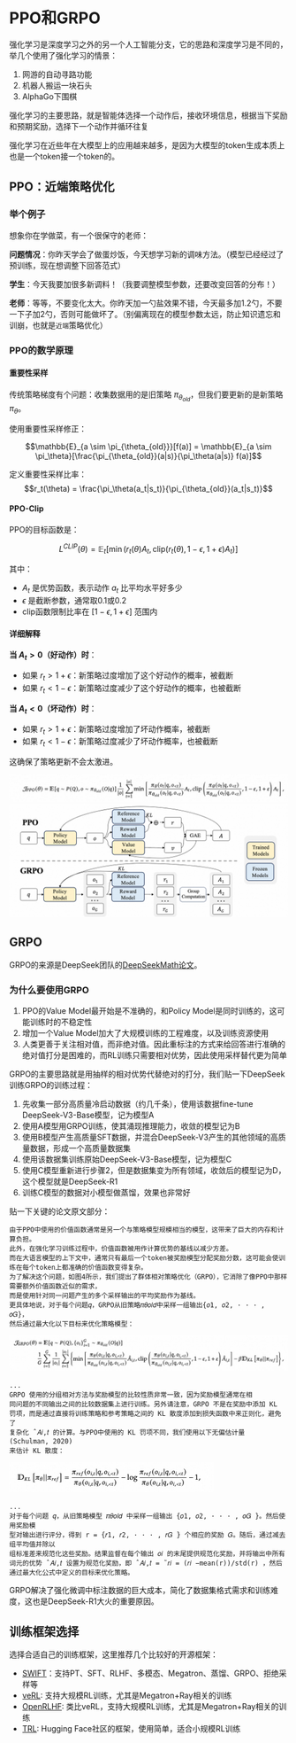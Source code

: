 # PPO和GRPO

强化学习是深度学习之外的另一个人工智能分支，它的思路和深度学习是不同的，举几个使用了强化学习的情景：

1. 网游的自动寻路功能
2. 机器人搬运一块石头
3. AlphaGo下围棋

强化学习的主要思路，就是智能体选择一个动作后，接收环境信息，根据当下奖励和预期奖励，选择下一个动作并循环往复

强化学习在近些年在大模型上的应用越来越多，是因为大模型的token生成本质上也是一个token接一个token的。

## PPO：近端策略优化

### 举个例子

想象你在学做菜，有一个很保守的老师：

**问题情况**：你昨天学会了做蛋炒饭，今天想学习新的调味方法。（模型已经经过了预训练，现在想调整下回答范式）

**学生**：今天我要加很多新调料！（我要调整模型参数，还要改变回答的分布！）

**老师**：等等，不要变化太大。你昨天加一勺盐效果不错，今天最多加1.2勺，不要一下子加2勺，否则可能做坏了。（别偏离现在的模型参数太远，防止知识遗忘和训崩，也就是`近端`策略优化）

### PPO的数学原理

#### 重要性采样

传统策略梯度有个问题：收集数据用的是旧策略 $\pi_{\theta_{old}}$，但我们要更新的是新策略 $\pi_\theta$。

使用重要性采样修正：

$$\mathbb{E}_{a \sim \pi_{\theta_{old}}}[f(a)] = \mathbb{E}_{a \sim \pi_\theta}[\frac{\pi_{\theta_{old}}(a|s)}{\pi_\theta(a|s)} f(a)]$$

定义重要性采样比率：
$$r_t(\theta) = \frac{\pi_\theta(a_t|s_t)}{\pi_{\theta_{old}}(a_t|s_t)}$$

#### PPO-Clip

PPO的目标函数是：

$$L^{CLIP}(\theta) = \mathbb{E}_t[\min(r_t(\theta)A_t, \text{clip}(r_t(\theta), 1-\epsilon, 1+\epsilon)A_t)]$$

其中：
- $A_t$ 是优势函数，表示动作 $a_t$ 比平均水平好多少
- $\epsilon$ 是截断参数，通常取0.1或0.2
- clip函数限制比率在 $[1-\epsilon, 1+\epsilon]$ 范围内

#### 详细解释

**当 $A_t > 0$（好动作）时**：
- 如果 $r_t > 1+\epsilon$：新策略过度增加了这个好动作的概率，被截断
- 如果 $r_t < 1-\epsilon$：新策略过度减少了这个好动作的概率，也被截断

**当 $A_t < 0$（坏动作）时**：
- 如果 $r_t > 1+\epsilon$：新策略过度增加了坏动作概率，被截断  
- 如果 $r_t < 1-\epsilon$：新策略过度减少了坏动作概率，也被截断

这确保了策略更新不会太激进。

<img src="resources/ppo.jpg" alt="ppo formula" style="zoom:50%;" />

<img src="resources/grpo.png" alt="grpo" style="zoom:50%;" />

## GRPO

GRPO的来源是DeepSeek团队的[DeepSeekMath论文](https://arxiv.org/pdf/2402.03300)。

### 为什么要使用GRPO

1. PPO的Value Model最开始是不准确的，和Policy Model是同时训练的，这可能训练时的不稳定性
2. 增加一个Value Model加大了大规模训练的工程难度，以及训练资源使用
3. 人类更善于关注相对值，而非绝对值。因此重标注的方式来给回答进行准确的绝对值打分是困难的，而RL训练只需要相对优势，因此使用采样替代更为简单

GRPO的主要思路就是用抽样的相对优势代替绝对的打分，我们贴一下DeepSeek训练GRPO的训练过程：

1. 先收集一部分高质量冷启动数据（约几千条），使用该数据fine-tune DeepSeek-V3-Base模型，记为模型A
2. 使用A模型用GRPO训练，使其涌现推理能力，收敛的模型记为B
3. 使用B模型产生高质量SFT数据，并混合DeepSeek-V3产生的其他领域的高质量数据，形成一个高质量数据集
4. 使用该数据集训练原始DeepSeek-V3-Base模型，记为模型C
5. 使用C模型重新进行步骤2，但是数据集变为所有领域，收敛后的模型记为D，这个模型就是DeepSeek-R1
6. 训练C模型的数据对小模型做蒸馏，效果也非常好

贴一下关键的论文原文部分：

```text
由于PPO中使用的价值函数通常是另一个与策略模型规模相当的模型，这带来了巨大的内存和计算负担。
此外，在强化学习训练过程中，价值函数被用作计算优势的基线以减少方差。
而在大语言模型的上下文中，通常只有最后一个token被奖励模型分配奖励分数，这可能会使训练在每个token上都准确的价值函数变得复杂。
为了解决这个问题，如图4所示，我们提出了群体相对策略优化（GRPO），它消除了像PPO中那样需要额外价值函数近似的需求，
而是使用针对同一问题产生的多个采样输出的平均奖励作为基线。
更具体地说，对于每个问题𝑞，GRPO从旧策略𝜋𝜃𝑜𝑙𝑑中采样一组输出{𝑜1, 𝑜2, · · · , 𝑜𝐺}，
然后通过最大化以下目标来优化策略模型：
```
<img src="resources/grpo.jpg" alt="grpo formula" style="zoom:50%;" />

```text
...
GRPO 使用的分组相对方法与奖励模型的比较性质非常一致，因为奖励模型通常在相
同问题的不同输出之间的比较数据集上进行训练。另外请注意，GRPO 不是在奖励中添加 KL
罚项，而是通过直接将训练策略和参考策略之间的 KL 散度添加到损失函数中来正则化，避免了
复杂化 ˆ𝐴𝑖,𝑡 的计算。与PPO中使用的 KL 罚项不同，我们使用以下无偏估计量 (Schulman, 2020)
来估计 KL 散度：
```
<img src="resources/kl_grpo.jpg" alt="grpo kl" style="zoom:50%;" />

```text
...
对于每个问题 𝑞，从旧策略模型 𝜋𝜃𝑜𝑙𝑑 中采样一组输出 {𝑜1, 𝑜2, · · · , 𝑜𝐺 }。然后使用奖励模
型对输出进行评分，得到 r = {𝑟1, 𝑟2, · · · , 𝑟𝐺 } 个相应的奖励 𝐺。随后，通过减去组平均值并除以
组标准差来规范化这些奖励。结果监督在每个输出 𝑜𝑖 的末尾提供规范化奖励，并将输出中所有
词元的优势 ˆ𝐴𝑖,𝑡 设置为规范化奖励，即 ˆ𝐴𝑖,𝑡 = ˜𝑟𝑖 = (𝑟𝑖 −mean(r))/std(r) ，然后通过最大化公式中定义的目标来优化策略。
```

GRPO解决了强化微调中标注数据的巨大成本，简化了数据集格式需求和训练难度，这也是DeepSeek-R1大火的重要原因。

## 训练框架选择

选择合适自己的训练框架，这里推荐几个比较好的开源框架：

- [SWIFT](https://github.com/modelscope/ms-swift)：支持PT、SFT、RLHF、多模态、Megatron、蒸馏、GRPO、拒绝采样等
- [veRL](https://github.com/volcengine/verl): 支持大规模RL训练，尤其是Megatron+Ray相关的训练
- [OpenRLHF](https://github.com/OpenRLHF/OpenRLHF): 类比veRL，支持大规模RL训练，尤其是Megatron+Ray相关的训练
- [TRL](https://github.com/huggingface/trl): Hugging Face社区的框架，使用简单，适合小规模RL训练